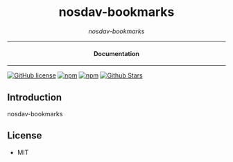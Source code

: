 

<div align="center">  
  <h1>nosdav-bookmarks</h1>
</div>

<div align="center">  
<i>nosdav-bookmarks</i>
</div>

---

<div align="center">
<h4>Documentation</h4>
</div>

---

[![GitHub license](https://img.shields.io/badge/license-MIT-blue.svg)](https://github.com/nosdav/bookmarks/blob/gh-pages/LICENSE)
[![npm](https://img.shields.io/npm/v/nosdav-bookmarks)](https://npmjs.com/package/nosdav-bookmarks)
[![npm](https://img.shields.io/npm/dw/nosdav-bookmarks.svg)](https://npmjs.com/package/nosdav-bookmarks)
[![Github Stars](https://img.shields.io/github/stars/nosdav/bookmarks.svg)](https://github.com/nosdav/bookmarks/)

## Introduction

nosdav-bookmarks

## License

- MIT
